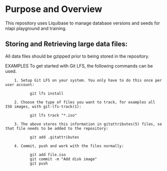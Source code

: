 # Purpose and Overview

This repository uses Liquibase to manage database versions and seeds for nlapi playground and training. 

## Storing and Retrieving large data files: 
All data files should be gzipped prior to being stored in the repository. 

EXAMPLES
       To get started with Git LFS, the following commands can be used.

        1. Setup Git LFS on your system. You only have to do this once per user account:

               git lfs install

        2. Choose the type of files you want to track, for examples all ISO images, with git-lfs-track(1):

               git lfs track "*.iso"

        3. The above stores this information in gitattributes(5) files, so that file needs to be added to the repository:

               git add .gitattributes

        4. Commit, push and work with the files normally:

               git add file.iso
               git commit -m "Add disk image"
               git push